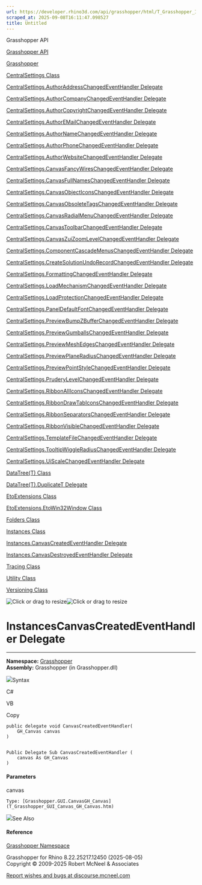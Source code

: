 ```yaml
---
url: https://developer.rhino3d.com/api/grasshopper/html/T_Grasshopper_Instances_CanvasCreatedEventHandler.htm
scraped_at: 2025-09-08T16:11:47.098527
title: Untitled
---
```


Grasshopper API

[Grasshopper API](../html/723c01da-9986-4db2-8f53-6f3a7494df75.htm
"Grasshopper API")

[Grasshopper](../html/N_Grasshopper.htm "Grasshopper")

[CentralSettings Class](../html/T_Grasshopper_CentralSettings.htm
"CentralSettings Class")

[CentralSettings.AuthorAddressChangedEventHandler
Delegate](../html/T_Grasshopper_CentralSettings_AuthorAddressChangedEventHandler.htm
"CentralSettings.AuthorAddressChangedEventHandler Delegate")

[CentralSettings.AuthorCompanyChangedEventHandler
Delegate](../html/T_Grasshopper_CentralSettings_AuthorCompanyChangedEventHandler.htm
"CentralSettings.AuthorCompanyChangedEventHandler Delegate")

[CentralSettings.AuthorCopyrightChangedEventHandler
Delegate](../html/T_Grasshopper_CentralSettings_AuthorCopyrightChangedEventHandler.htm
"CentralSettings.AuthorCopyrightChangedEventHandler Delegate")

[CentralSettings.AuthorEMailChangedEventHandler
Delegate](../html/T_Grasshopper_CentralSettings_AuthorEMailChangedEventHandler.htm
"CentralSettings.AuthorEMailChangedEventHandler Delegate")

[CentralSettings.AuthorNameChangedEventHandler
Delegate](../html/T_Grasshopper_CentralSettings_AuthorNameChangedEventHandler.htm
"CentralSettings.AuthorNameChangedEventHandler Delegate")

[CentralSettings.AuthorPhoneChangedEventHandler
Delegate](../html/T_Grasshopper_CentralSettings_AuthorPhoneChangedEventHandler.htm
"CentralSettings.AuthorPhoneChangedEventHandler Delegate")

[CentralSettings.AuthorWebsiteChangedEventHandler
Delegate](../html/T_Grasshopper_CentralSettings_AuthorWebsiteChangedEventHandler.htm
"CentralSettings.AuthorWebsiteChangedEventHandler Delegate")

[CentralSettings.CanvasFancyWiresChangedEventHandler
Delegate](../html/T_Grasshopper_CentralSettings_CanvasFancyWiresChangedEventHandler.htm
"CentralSettings.CanvasFancyWiresChangedEventHandler Delegate")

[CentralSettings.CanvasFullNamesChangedEventHandler
Delegate](../html/T_Grasshopper_CentralSettings_CanvasFullNamesChangedEventHandler.htm
"CentralSettings.CanvasFullNamesChangedEventHandler Delegate")

[CentralSettings.CanvasObjectIconsChangedEventHandler
Delegate](../html/T_Grasshopper_CentralSettings_CanvasObjectIconsChangedEventHandler.htm
"CentralSettings.CanvasObjectIconsChangedEventHandler Delegate")

[CentralSettings.CanvasObsoleteTagsChangedEventHandler
Delegate](../html/T_Grasshopper_CentralSettings_CanvasObsoleteTagsChangedEventHandler.htm
"CentralSettings.CanvasObsoleteTagsChangedEventHandler Delegate")

[CentralSettings.CanvasRadialMenuChangedEventHandler
Delegate](../html/T_Grasshopper_CentralSettings_CanvasRadialMenuChangedEventHandler.htm
"CentralSettings.CanvasRadialMenuChangedEventHandler Delegate")

[CentralSettings.CanvasToolbarChangedEventHandler
Delegate](../html/T_Grasshopper_CentralSettings_CanvasToolbarChangedEventHandler.htm
"CentralSettings.CanvasToolbarChangedEventHandler Delegate")

[CentralSettings.CanvasZuiZoomLevelChangedEventHandler
Delegate](../html/T_Grasshopper_CentralSettings_CanvasZuiZoomLevelChangedEventHandler.htm
"CentralSettings.CanvasZuiZoomLevelChangedEventHandler Delegate")

[CentralSettings.ComponentCascadeMenusChangedEventHandler
Delegate](../html/T_Grasshopper_CentralSettings_ComponentCascadeMenusChangedEventHandler.htm
"CentralSettings.ComponentCascadeMenusChangedEventHandler Delegate")

[CentralSettings.CreateSolutionUndoRecordChangedEventHandler
Delegate](../html/T_Grasshopper_CentralSettings_CreateSolutionUndoRecordChangedEventHandler.htm
"CentralSettings.CreateSolutionUndoRecordChangedEventHandler Delegate")

[CentralSettings.FormattingChangedEventHandler
Delegate](../html/T_Grasshopper_CentralSettings_FormattingChangedEventHandler.htm
"CentralSettings.FormattingChangedEventHandler Delegate")

[CentralSettings.LoadMechanismChangedEventHandler
Delegate](../html/T_Grasshopper_CentralSettings_LoadMechanismChangedEventHandler.htm
"CentralSettings.LoadMechanismChangedEventHandler Delegate")

[CentralSettings.LoadProtectionChangedEventHandler
Delegate](../html/T_Grasshopper_CentralSettings_LoadProtectionChangedEventHandler.htm
"CentralSettings.LoadProtectionChangedEventHandler Delegate")

[CentralSettings.PanelDefaultFontChangedEventHandler
Delegate](../html/T_Grasshopper_CentralSettings_PanelDefaultFontChangedEventHandler.htm
"CentralSettings.PanelDefaultFontChangedEventHandler Delegate")

[CentralSettings.PreviewBumpZBufferChangedEventHandler
Delegate](../html/T_Grasshopper_CentralSettings_PreviewBumpZBufferChangedEventHandler.htm
"CentralSettings.PreviewBumpZBufferChangedEventHandler Delegate")

[CentralSettings.PreviewGumballsChangedEventHandler
Delegate](../html/T_Grasshopper_CentralSettings_PreviewGumballsChangedEventHandler.htm
"CentralSettings.PreviewGumballsChangedEventHandler Delegate")

[CentralSettings.PreviewMeshEdgesChangedEventHandler
Delegate](../html/T_Grasshopper_CentralSettings_PreviewMeshEdgesChangedEventHandler.htm
"CentralSettings.PreviewMeshEdgesChangedEventHandler Delegate")

[CentralSettings.PreviewPlaneRadiusChangedEventHandler
Delegate](../html/T_Grasshopper_CentralSettings_PreviewPlaneRadiusChangedEventHandler.htm
"CentralSettings.PreviewPlaneRadiusChangedEventHandler Delegate")

[CentralSettings.PreviewPointStyleChangedEventHandler
Delegate](../html/T_Grasshopper_CentralSettings_PreviewPointStyleChangedEventHandler.htm
"CentralSettings.PreviewPointStyleChangedEventHandler Delegate")

[CentralSettings.PruderyLevelChangedEventHandler
Delegate](../html/T_Grasshopper_CentralSettings_PruderyLevelChangedEventHandler.htm
"CentralSettings.PruderyLevelChangedEventHandler Delegate")

[CentralSettings.RibbonAllIconsChangedEventHandler
Delegate](../html/T_Grasshopper_CentralSettings_RibbonAllIconsChangedEventHandler.htm
"CentralSettings.RibbonAllIconsChangedEventHandler Delegate")

[CentralSettings.RibbonDrawTabIconsChangedEventHandler
Delegate](../html/T_Grasshopper_CentralSettings_RibbonDrawTabIconsChangedEventHandler.htm
"CentralSettings.RibbonDrawTabIconsChangedEventHandler Delegate")

[CentralSettings.RibbonSeparatorsChangedEventHandler
Delegate](../html/T_Grasshopper_CentralSettings_RibbonSeparatorsChangedEventHandler.htm
"CentralSettings.RibbonSeparatorsChangedEventHandler Delegate")

[CentralSettings.RibbonVisibleChangedEventHandler
Delegate](../html/T_Grasshopper_CentralSettings_RibbonVisibleChangedEventHandler.htm
"CentralSettings.RibbonVisibleChangedEventHandler Delegate")

[CentralSettings.TemplateFileChangedEventHandler
Delegate](../html/T_Grasshopper_CentralSettings_TemplateFileChangedEventHandler.htm
"CentralSettings.TemplateFileChangedEventHandler Delegate")

[CentralSettings.TooltipWiggleRadiusChangedEventHandler
Delegate](../html/T_Grasshopper_CentralSettings_TooltipWiggleRadiusChangedEventHandler.htm
"CentralSettings.TooltipWiggleRadiusChangedEventHandler Delegate")

[CentralSettings.UiScaleChangedEventHandler
Delegate](../html/T_Grasshopper_CentralSettings_UiScaleChangedEventHandler.htm
"CentralSettings.UiScaleChangedEventHandler Delegate")

[DataTree(T) Class](../html/T_Grasshopper_DataTree_1.htm "DataTree\(T\)
Class")

[DataTree(T).DuplicateT
Delegate](../html/T_Grasshopper_DataTree_1_DuplicateT.htm
"DataTree\(T\).DuplicateT Delegate")

[EtoExtensions Class](../html/T_Grasshopper_EtoExtensions.htm "EtoExtensions
Class")

[EtoExtensions.EtoWin32Window
Class](../html/T_Grasshopper_EtoExtensions_EtoWin32Window.htm
"EtoExtensions.EtoWin32Window Class")

[Folders Class](../html/T_Grasshopper_Folders.htm "Folders Class")

[Instances Class](../html/T_Grasshopper_Instances.htm "Instances Class")

[Instances.CanvasCreatedEventHandler
Delegate](../html/T_Grasshopper_Instances_CanvasCreatedEventHandler.htm
"Instances.CanvasCreatedEventHandler Delegate")

[Instances.CanvasDestroyedEventHandler
Delegate](../html/T_Grasshopper_Instances_CanvasDestroyedEventHandler.htm
"Instances.CanvasDestroyedEventHandler Delegate")

[Tracing Class](../html/T_Grasshopper_Tracing.htm "Tracing Class")

[Utility Class](../html/T_Grasshopper_Utility.htm "Utility Class")

[Versioning Class](../html/T_Grasshopper_Versioning.htm "Versioning Class")

![Click or drag to resize](../icons/TocOpen.gif)![Click or drag to
resize](../icons/TocClose.gif)

# InstancesCanvasCreatedEventHandler Delegate  
  
---  
  
**Namespace:** [Grasshopper](N_Grasshopper.htm)  
**Assembly:** Grasshopper (in Grasshopper.dll)

![](../icons/SectionExpanded.png)Syntax

C#

VB

Copy

    
    
    public delegate void CanvasCreatedEventHandler(
    	GH_Canvas canvas
    )
    
    
    Public Delegate Sub CanvasCreatedEventHandler ( 
    	canvas As GH_Canvas
    )

#### Parameters

canvas

    Type: [Grasshopper.GUI.CanvasGH_Canvas](T_Grasshopper_GUI_Canvas_GH_Canvas.htm)  

![](../icons/SectionExpanded.png)See Also

#### Reference

[Grasshopper Namespace](N_Grasshopper.htm)

Grasshopper for Rhino 8.22.25217.12450 (2025-08-05)  
Copyright © 2009-2025 Robert McNeel & Associates

[Report wishes and bugs at
discourse.mcneel.com](https://discourse.mcneel.com/c/grasshopper)

